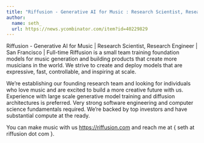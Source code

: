 ```yaml
---
title: "Riffusion - Generative AI for Music : Research Scientist, Research Engineer"
author:
  name: seth_
  url: https://news.ycombinator.com/item?id=40229829
---
```

Riffusion - Generative AI for Music | Research Scientist, Research Engineer | San Francisco | Full-time
Riffusion is a small team training foundation models for music generation and building products that create more musicians in the world. We strive to create and deploy models that are expressive, fast, controllable, and inspiring at scale.

We’re establishing our founding research team and looking for individuals who love music and are excited to build a more creative future with us. Experience with large scale generative model training and diffusion architectures is preferred. Very strong software engineering and computer science fundamentals required. We’re backed by top investors and have substantial compute at the ready.

You can make music with us <a href="https:&#x2F;&#x2F;riffusion.com" rel="nofollow">https:&#x2F;&#x2F;riffusion.com</a> and reach me at { seth at riffusion dot com }.
